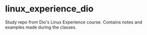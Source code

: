 # linux_experience_dio

Study repo from Dio's Linux Experience course. Contains notes and examples made during the classes. 
